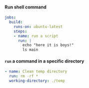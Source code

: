 
#### Run shell command
```yml
jobs:
  build:
    runs-on: ubuntu-latest
    steps:
    - name: run a script
      run: |
        echo "here it is boys!"
        ls main
```

#### `run` a command in a specific directory
```yml
- name: Clean temp directory
  run: rm -rf *
  working-directory: ./temp
```